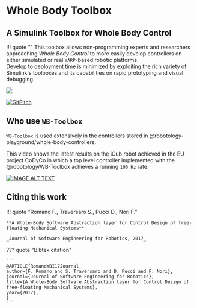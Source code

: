# Whole Body Toolbox

## A Simulink Toolbox for Whole Body Control

!!! quote ""
    This toolbox allows non-programming experts and researchers approaching _Whole Body Control_ to more easily develop controllers on either simulated or real `YARP`-based robotic platforms.<br>
    Develop to deployment time is minimized by exploiting the rich variety of Simulink's toolboxes and its capabilities on rapid prototyping and visual debugging.

![](http://drive.google.com/uc?export=view&id=0B6zDGh11iY6oc0gtM0lMdDNweWM)

[![GitPitch](https://gitpitch.com/assets/badge.svg)](https://gitpitch.com/robotology/WB-Toolbox?grs=github)


## Who use `WB-Toolbox`

`WB-Toolbox` is used extensively in the controllers stored in @robotology-playground/whole-body-controllers.

This video shows the latest results on the iCub robot achieved in the EU project CoDyCo in which a top level controller implemented with the @robotology/WB-Toolbox achieves a running `100 Hz` rate.

[![IMAGE ALT TEXT](http://img.youtube.com/vi/VrPBSSQEr3A/0.jpg)](https://youtu.be/UXU3KSa201o "iCub balancing on one foot via external force control and interacting with humans")


## Citing this work

!!! quote "Romano F., Traversaro S., Pucci D., Nori F."

    **A Whole-Body Software Abstraction layer for Control Design of free-floating Mechanical Systems**

    _Journal of Software Engineering for Robotics, 2017_

??? quote "Bibtex citation"

    ```
    @ARTICLE{RomanoWBI17Journal,
    author={F. Romano and S. Traversaro and D. Pucci and F. Nori},
    journal={Journal of Software Engineering for Robotics},
    title={A Whole-Body Software Abstraction layer for Control Design of free-floating Mechanical Systems},
    year={2017},
    }
    ```
